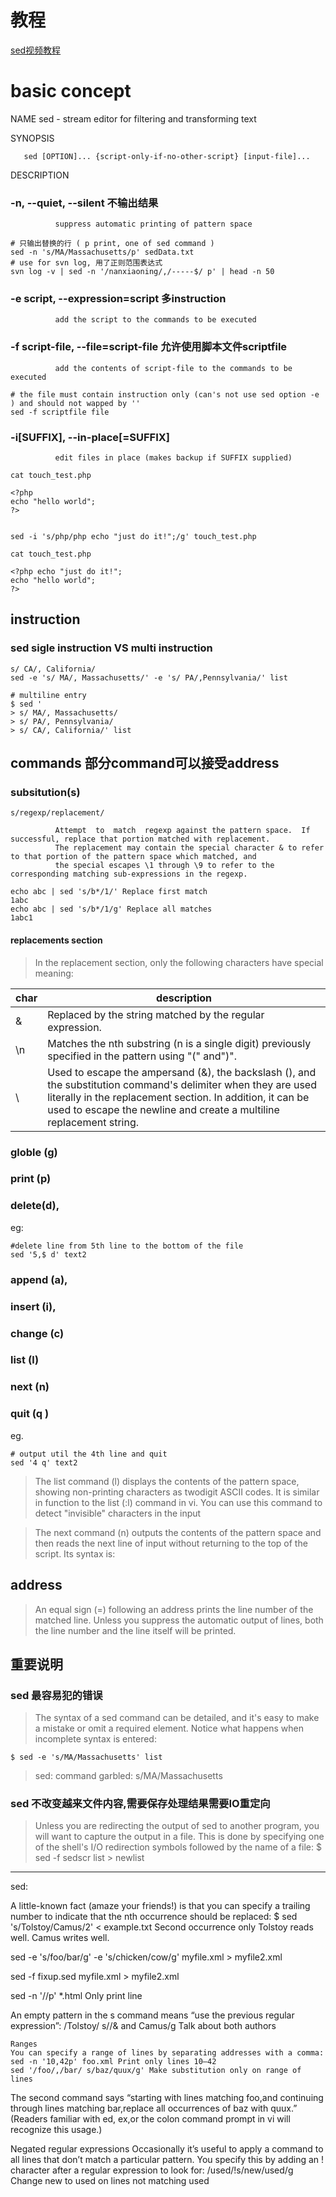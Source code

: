 # 教程
[sed视频教程](https://www.youtube.com/watch?v=5UbK590a0ks&index=14&list=PLcUid3OP_4OW-rwv_mBHzx9MmE5TxvvcQ)

# basic concept
NAME
       sed - stream editor for filtering and transforming text

SYNOPSIS

       sed [OPTION]... {script-only-if-no-other-script} [input-file]...

DESCRIPTION

###       -n, --quiet, --silent 不输出结果

              suppress automatic printing of pattern space


```
# 只输出替换的行 ( p print, one of sed command )
sed -n 's/MA/Massachusetts/p' sedData.txt
# use for svn log, 用了正则范围表达式
svn log -v | sed -n '/nanxiaoning/,/-----$/ p' | head -n 50
```

###       -e script, --expression=script 多instruction

              add the script to the commands to be executed

###       -f script-file, --file=script-file 允许使用脚本文件scriptfile

              add the contents of script-file to the commands to be executed
```
# the file must contain instruction only (can's not use sed option -e ) and should not wapped by ''
sed -f scriptfile file
```


###       -i[SUFFIX], --in-place[=SUFFIX]

              edit files in place (makes backup if SUFFIX supplied)
```
cat touch_test.php

<?php
echo "hello world";
?>


sed -i 's/php/php echo "just do it!";/g' touch_test.php

cat touch_test.php

<?php echo "just do it!";
echo "hello world";
?>

```





## instruction
###  sed sigle instruction VS multi instruction
```
s/ CA/, California/
sed -e 's/ MA/, Massachusetts/' -e 's/ PA/,Pennsylvania/' list

# multiline entry
$ sed '
> s/ MA/, Massachusetts/
> s/ PA/, Pennsylvania/
> s/ CA/, California/' list
```

## commands 部分command可以接受address

### subsitution(s)
```
s/regexp/replacement/
```

              Attempt  to  match  regexp against the pattern space.  If successful, replace that portion matched with replacement.
              The replacement may contain the special character & to refer to that portion of the pattern space which matched, and
              the special escapes \1 through \9 to refer to the corresponding matching sub-expressions in the regexp.

```
echo abc | sed 's/b*/1/' Replace first match
1abc
echo abc | sed 's/b*/1/g' Replace all matches
1abc1
```

#### replacements section

> In the replacement section, only the following characters have special meaning:

char | description
---| ---
 & | Replaced by the string matched by the regular expression.
 \n | Matches the nth substring (n is a single digit) previously specified in the pattern using "\(" and"\)".
 \ |Used to escape the ampersand (&), the backslash (\), and the substitution command's delimiter when they are used literally in the replacement section. In addition, it can be used to escape the newline and create a multiline replacement string.
### globle (g)
### print (p)
### delete(d),
eg:
```
#delete line from 5th line to the bottom of the file
sed '5,$ d' text2
```
### append (a),
### insert (i),
### change (c)
### list (l)
### next (n)
### quit (q )
eg.
```shell
# output util the 4th line and quit
sed '4 q' text2
```
> The list command (l) displays the contents of the pattern space, showing non-printing characters as twodigit ASCII codes. It is similar in function to the list (:l) command in vi. You can use this command to detect "invisible" characters in the input

> The next command (n) outputs the contents of the pattern space and then reads the next line of input
without returning to the top of the script. Its syntax is:


## address
> An equal sign (=) following an address prints the line number of the matched line. Unless you suppress the automatic output of lines, both the line number and the line itself will be printed.


## 重要说明
### sed 最容易犯的错误
> The syntax of a sed command can be detailed, and it's easy to make a mistake or omit a required
element. Notice what happens when incomplete syntax is entered:
```
$ sed -e 's/MA/Massachusetts' list
```
> sed: command garbled: s/MA/Massachusetts

### sed 不改变越来文件内容,需要保存处理结果需要IO重定向
> Unless you are redirecting the output of sed to another program, you will want to capture the output in a
file. This is done by specifying one of the shell's I/O redirection symbols followed by the name of a file:
$ sed -f sedscr list > newlist




----------------------------------------------------------------------------------------

sed:

A little-known fact (amaze your friends!) is that you can specify a trailing number to
indicate that the nth occurrence should be replaced:
$ sed 's/Tolstoy/Camus/2' < example.txt Second occurrence only
Tolstoy reads well. Camus writes well.


sed -e 's/foo/bar/g' -e 's/chicken/cow/g' myfile.xml > myfile2.xml

sed -f fixup.sed myfile.xml > myfile2.xml

sed -n '/<HTML>/p' *.html Only print <HTML> line

An empty pattern in the s command means “use the previous regular
expression”:
/Tolstoy/ s//& and Camus/g Talk about both authors



```
Ranges
You can specify a range of lines by separating addresses with a comma:
sed -n '10,42p' foo.xml Print only lines 10–42
sed '/foo/,/bar/ s/baz/quux/g' Make substitution only on range of lines
```

The second command says “starting with lines matching foo,and continuing
through lines matching bar,replace all occurrences of baz with quux.” (Readers
familiar with ed, ex,or the colon command prompt in vi will recognize this
usage.)


Negated regular expressions
Occasionally it’s useful to apply a command to all lines that don’t match a particular pattern. You specify this by adding an ! character after a regular expression
to look for:
/used/!s/new/used/g Change new to used on lines not matching used
